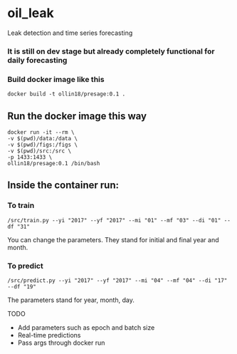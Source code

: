 # oil_leak
Leak detection and time series forecasting
### It is still on dev stage but already completely functional for daily forecasting

### Build docker image like this
```
docker build -t ollin18/presage:0.1 .
```

## Run the docker image this way
```
docker run -it --rm \
-v $(pwd)/data:/data \
-v $(pwd)/figs:/figs \
-v $(pwd)/src:/src \
-p 1433:1433 \
ollin18/presage:0.1 /bin/bash
```

## Inside the container run:
### To train
```
/src/train.py --yi "2017" --yf "2017" --mi "01" --mf "03" --di "01" --df "31"
```
You can change the parameters. They stand for initial and final year and month.

### To predict
```
/src/predict.py --yi "2017" --yf "2017" --mi "04" --mf "04" --di "17" --df "19"
```
The parameters stand for year, month, day.

TODO
* Add parameters such as epoch and batch size
* Real-time predictions
* Pass args through docker run
